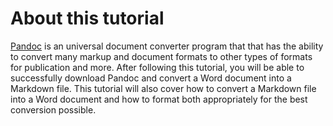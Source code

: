 # About this tutorial

[Pandoc](https://pandoc.org) is an universal document converter program that that has the ability to convert many markup and document formats to other types of formats for publication and more. After following this tutorial, you will be able to successfully download Pandoc and convert a Word document into a Markdown file. This tutorial will also cover how to convert a Markdown file into a Word document and how to format both appropriately for the best conversion possible.

